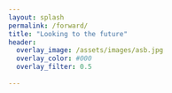 ```yaml
---
layout: splash
permalink: /forward/
title: "Looking to the future"
header:
  overlay_image: /assets/images/asb.jpg
  overlay_color: #000
  overlay_filter: 0.5
  
---
```

